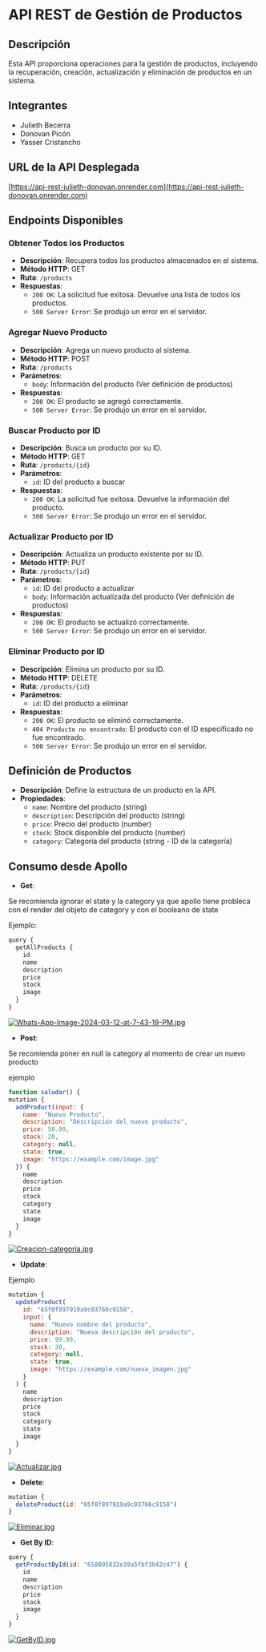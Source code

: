 # API REST de Gestión de Productos

## Descripción
Esta API proporciona operaciones para la gestión de productos, incluyendo la recuperación, creación, actualización y eliminación de productos en un sistema.

## Integrantes
- Julieth Becerra
- Donovan Picón
- Yasser Cristancho

## URL de la API Desplegada
[https://api-rest-julieth-donovan.onrender.com](https://api-rest-julieth-donovan.onrender.com)

## Endpoints Disponibles

### Obtener Todos los Productos
- **Descripción**: Recupera todos los productos almacenados en el sistema.
- **Método HTTP**: GET
- **Ruta**: `/products`
- **Respuestas**:
  - `200 OK`: La solicitud fue exitosa. Devuelve una lista de todos los productos.
  - `500 Server Error`: Se produjo un error en el servidor.

### Agregar Nuevo Producto
- **Descripción**: Agrega un nuevo producto al sistema.
- **Método HTTP**: POST
- **Ruta**: `/products`
- **Parámetros**:
  - `body`: Información del producto (Ver definición de productos)
- **Respuestas**:
  - `200 OK`: El producto se agregó correctamente.
  - `500 Server Error`: Se produjo un error en el servidor.

### Buscar Producto por ID
- **Descripción**: Busca un producto por su ID.
- **Método HTTP**: GET
- **Ruta**: `/products/{id}`
- **Parámetros**:
  - `id`: ID del producto a buscar
- **Respuestas**:
  - `200 OK`: La solicitud fue exitosa. Devuelve la información del producto.
  - `500 Server Error`: Se produjo un error en el servidor.

### Actualizar Producto por ID
- **Descripción**: Actualiza un producto existente por su ID.
- **Método HTTP**: PUT
- **Ruta**: `/products/{id}`
- **Parámetros**:
  - `id`: ID del producto a actualizar
  - `body`: Información actualizada del producto (Ver definición de productos)
- **Respuestas**:
  - `200 OK`: El producto se actualizó correctamente.
  - `500 Server Error`: Se produjo un error en el servidor.

### Eliminar Producto por ID
- **Descripción**: Elimina un producto por su ID.
- **Método HTTP**: DELETE
- **Ruta**: `/products/{id}`
- **Parámetros**:
  - `id`: ID del producto a eliminar
- **Respuestas**:
  - `200 OK`: El producto se eliminó correctamente.
  - `404 Producto no encontrado`: El producto con el ID especificado no fue encontrado.
  - `500 Server Error`: Se produjo un error en el servidor.

## Definición de Productos
- **Descripción**: Define la estructura de un producto en la API.
- **Propiedades**:
  - `name`: Nombre del producto (string)
  - `description`: Descripción del producto (string)
  - `price`: Precio del producto (number)
  - `stock`: Stock disponible del producto (number)
  - `category`: Categoría del producto (string - ID de la categoría)


## Consumo desde Apollo 

- **Get**:

Se recomienda ignorar el state y la category ya que apollo tiene probleca con el render del objeto de category y con el booleano de state

Ejemplo:
```javascript
query {
  getAllProducts {
    id
    name
    description
    price
    stock
    image
  }
}
```

[![Whats-App-Image-2024-03-12-at-7-43-19-PM.jpg](https://i.postimg.cc/cLv3gzyk/Whats-App-Image-2024-03-12-at-7-43-19-PM.jpg)](https://postimg.cc/cvNCPXJf)


- **Post**:

Se recomienda poner en null la category al momento de crear un nuevo producto

ejemplo
```javascript
function saludar() {
mutation {
  addProduct(input: {
    name: "Nuevo Producto",
    description: "Descripción del nuevo producto",
    price: 50.99,
    stock: 20,
    category: null,
    state: true,
    image: "https://example.com/image.jpg"
  }) {
    name
    description
    price
    stock
    category
    state
    image
  }
}
```


[![Creacion-categoria.jpg](https://i.postimg.cc/zBGHN2jk/Creacion-categoria.jpg)](https://postimg.cc/zL4GSj4L)


- **Update**:

Ejemplo

```javascript
mutation {
  updateProduct(
    id: "65f0f897919a9c03766c9158",
    input: {
      name: "Nuevo nombre del producto",
      description: "Nueva descripción del producto",
      price: 99.99,
      stock: 30,
      category: null,
      state: true,
      image: "https://example.com/nueva_imagen.jpg"
    }
  ) {
    name
    description
    price
    stock
    category
    state
    image
  }
}
```

[![Actualizar.jpg](https://i.postimg.cc/L6cysLGP/Actualizar.jpg)](https://postimg.cc/xcPGxJfj)




- **Delete**:

```javascript
mutation {
  deleteProduct(id: "65f0f897919a9c03766c9158")
}
```

[![Eliminar.jpg](https://i.postimg.cc/qRqcwv90/Eliminar.jpg)](https://postimg.cc/1nxN5smY)



- **Get By ID**:

```javascript
query {
  getProductById(id: "658095832e39a5fbf3b42c47") {
    id
    name
    description
    price
    stock
    image
  }
}
```

[![GetByID.jpg](https://i.postimg.cc/5Nd748hC/GetByID.jpg)](https://postimg.cc/hhsbMQPD)